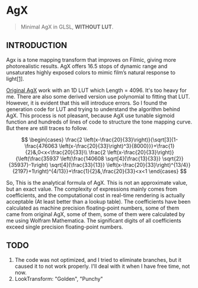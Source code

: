 # AgX

> Minimal AgX in GLSL, **WITHOUT LUT**.

## INTRODUCTION

Agx is a tone mapping transform that improves on Filmic, giving more photorealistic results. AgX offers 16.5 stops of dynamic range and unsaturates highly exposed colors to mimic film’s natural response to light[[1]](https://docs.blender.org/manual/en/latest/render/color_management.html).  

[Original AgX](https://github.com/sobotka/AgX) work with an 1D LUT which Length = 4096. It's too heavy for me. There are also some derived version use polynomial to fitting that LUT. However, it is evident that this will introduce errors. So I found the generation code for LUT and trying to understand the algorithm behind AgX. This process is not pleasant, because AgX use tunable sigmoid function and hundreds of lines of code to structure the tone mapping curve. But there are still traces to follow.  

$$
\begin{cases}
\frac{2 \left(x-\frac{20}{33}\right)}{\sqrt[3]{1-\frac{476063 \left(x-\frac{20}{33}\right)^3}{8000}}}+\frac{1}{2}&,0<x<\frac{20}{33}\\
\frac{2 \left(x-\frac{20}{33}\right)}{\left(\frac{35937 \left(\frac{140608 \sqrt[4]{\frac{13}{33}} \sqrt{2}}{35937}-1\right) \sqrt[4]{\frac{33}{13}} \left(x-\frac{20}{33}\right)^{13/4}}{2197}+1\right)^{4/13}}+\frac{1}{2}&,\frac{20}{33}<x<1
\end{cases}
$$

So, This is the analytical formula of AgX. This is not an approximate value, but an exact value. The complexity of expressions mainly comes from coefficients, and the computational cost in real-time rendering is actually acceptable (At least better than a lookup table). The coefficients have been calculated as machine precision floating-point numbers, some of them came from original AgX, some of them, some of them were calculated by me using Wolfram Mathematica. The significant digits of all coefficients exceed single precision floating-point numbers.  

## TODO
1. The code was not optimized, and I tried to eliminate branches, but it caused it to not work properly. I'll deal with it when I have free time, not now.
2. LookTransform: "Golden", "Punchy"